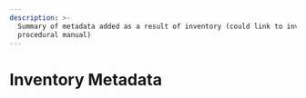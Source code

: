 ```yaml
---
description: >-
  Summary of metadata added as a result of inventory (could link to inventory
  procedural manual)
---
```


# Inventory Metadata


